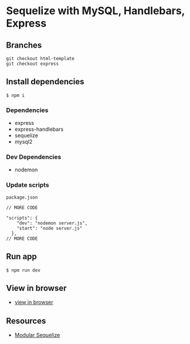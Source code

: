 # Sequelize with MySQL, Handlebars, Express

## Branches
```
git checkout html-template
git checkout express
```
## Install dependencies
`$ npm i`

### Dependencies
* express
* express-handlebars
* sequelize
* mysql2

### Dev Dependencies
* nodemon

### Update scripts
`package.json`

```
// MORE CODE

"scripts": {
    "dev": "nodemon server.js",
    "start": "node server.js"
  },
// MORE CODE
```

## Run app
`$ npm run dev`

## View in browser
* [view in browser](http://localhost:5000)

## Resources
* [Modular Sequelize](https://reactsensei.com/modular-sequelize/)
